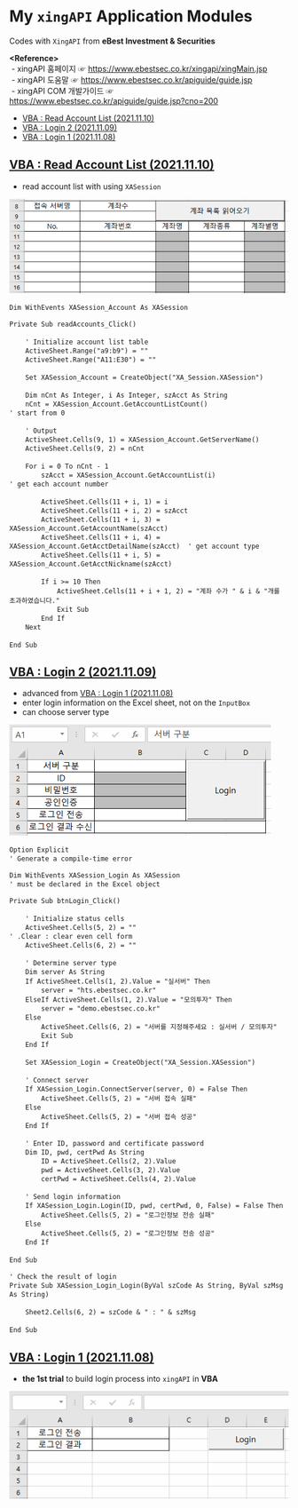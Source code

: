 # My `xingAPI` Application Modules

Codes with `XingAPI` from **eBest Investment & Securities**


**\<Reference>**  
&nbsp;- xingAPI 홈페이지 ☞ https://www.ebestsec.co.kr/xingapi/xingMain.jsp  
&nbsp;- xingAPI 도움말 ☞ https://www.ebestsec.co.kr/apiguide/guide.jsp  
&nbsp;- xingAPI COM 개발가이드 ☞ https://www.ebestsec.co.kr/apiguide/guide.jsp?cno=200

- [VBA : Read Account List (2021.11.10)](/XingAPI#vba--read-account-list-20211110)
- [VBA : Login 2 (2021.11.09)](/XingAPI#vba--login-2-20211109)
- [VBA : Login 1 (2021.11.08)](/XingAPI#vba--login-1-20211108)


## [VBA : Read Account List (2021.11.10)](/XingAPI#my-xingapi-application-modules)

- read account list with using `XASession`

![VBA : Read Account List](Images/XingAPI_VBA_Account.gif)

```vba
Dim WithEvents XASession_Account As XASession
```

```vba
Private Sub readAccounts_Click()

    ' Initialize account list table
    ActiveSheet.Range("a9:b9") = ""
    ActiveSheet.Range("A11:E30") = ""

    Set XASession_Account = CreateObject("XA_Session.XASession")

    Dim nCnt As Integer, i As Integer, szAcct As String
    nCnt = XASession_Account.GetAccountListCount()                                  ' start from 0

    ' Output
    ActiveSheet.Cells(9, 1) = XASession_Account.GetServerName()
    ActiveSheet.Cells(9, 2) = nCnt
    
    For i = 0 To nCnt - 1
        szAcct = XASession_Account.GetAccountList(i)                                ' get each account number

        ActiveSheet.Cells(11 + i, 1) = i
        ActiveSheet.Cells(11 + i, 2) = szAcct
        ActiveSheet.Cells(11 + i, 3) = XASession_Account.GetAccountName(szAcct)
        ActiveSheet.Cells(11 + i, 4) = XASession_Account.GetAcctDetailName(szAcct)  ' get account type
        ActiveSheet.Cells(11 + i, 5) = XASession_Account.GetAcctNickname(szAcct)

        If i >= 10 Then
            ActiveSheet.Cells(11 + i + 1, 2) = "계좌 수가 " & i & "개를 초과하였습니다."
            Exit Sub
        End If
    Next

End Sub
```


## [VBA : Login 2 (2021.11.09)](/XingAPI#my-xingapi-application-modules)

- advanced from [VBA : Login 1 (2021.11.08)](/XingAPI#vba--login-1-20211108)
- enter login information on the Excel sheet, not on the `InputBox`
- can choose server type

![VBA : Login 2](Images/XingAPI_VBA_Login_2.gif)

```vba
Option Explicit                                                             ' Generate a compile-time error
```

```vba
Dim WithEvents XASession_Login As XASession                                 ' must be declared in the Excel object
```

```vba
Private Sub btnLogin_Click()

    ' Initialize status cells
    ActiveSheet.Cells(5, 2) = ""                                            ' .Clear : clear even cell form
    ActiveSheet.Cells(6, 2) = ""

    ' Determine server type
    Dim server As String
    If ActiveSheet.Cells(1, 2).Value = "실서버" Then
        server = "hts.ebestsec.co.kr"
    ElseIf ActiveSheet.Cells(1, 2).Value = "모의투자" Then
        server = "demo.ebestsec.co.kr"
    Else
        ActiveSheet.Cells(6, 2) = "서버를 지정해주세요 : 실서버 / 모의투자"
        Exit Sub
    End If

    Set XASession_Login = CreateObject("XA_Session.XASession")

    ' Connect server
    If XASession_Login.ConnectServer(server, 0) = False Then
        ActiveSheet.Cells(5, 2) = "서버 접속 실패"
    Else
        ActiveSheet.Cells(5, 2) = "서버 접속 성공"
    End If

    ' Enter ID, password and certificate password
    Dim ID, pwd, certPwd As String
        ID = ActiveSheet.Cells(2, 2).Value
        pwd = ActiveSheet.Cells(3, 2).Value
        certPwd = ActiveSheet.Cells(4, 2).Value

    ' Send login information
    If XASession_Login.Login(ID, pwd, certPwd, 0, False) = False Then
        ActiveSheet.Cells(5, 2) = "로그인정보 전송 실패"
    Else
        ActiveSheet.Cells(5, 2) = "로그인정보 전송 성공"
    End If

End Sub
```

```vba
' Check the result of login
Private Sub XASession_Login_Login(ByVal szCode As String, ByVal szMsg As String)

    Sheet2.Cells(6, 2) = szCode & " : " & szMsg

End Sub
```


## [VBA : Login 1 (2021.11.08)](/XingAPI#my-xingapi-application-modules)

- **the 1st trial** to build login process into `xingAPI` in **VBA**

![VBA : Login 1](Images/XingAPI_VBA_Login_1.gif)
